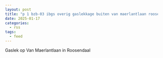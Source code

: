 ```yaml
---
layout: post
title: "p 1 bzb-03 ibgs overig gaslekkage buiten van maerlantlaan roosendaal 201092 201033"
date: 2025-01-17
categories: 
  - rss
tags: 
  - feed
---
```


Gaslek op Van Maerlantlaan in Roosendaal
